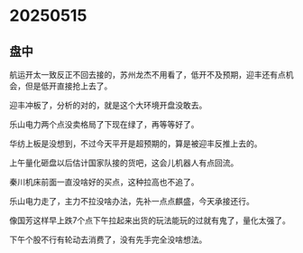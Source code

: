 # 20250515

## 盘中

航运开太一致反正不回去接的，苏州龙杰不用看了，低开不及预期，迎丰还有点机会，但是低开直接抢上去了。

迎丰冲板了，分析的对的，就是这个大环境开盘没敢去。

乐山电力两个点没卖格局了下现在绿了，再等等好了。

华纺上板是没想到，不过今天平开是超预期的，算是被迎丰反推上去的。

上午量化砸盘以后估计国家队接的货吧，这会儿机器人有点回流。

秦川机床前面一直没啥好的买点，这种拉高也不追了。

乐山电力走了，主力不拉没啥办法，先补一点点麒盛，今天承接还行。

像国芳这样早上跌7个点下午拉起来出货的玩法能玩的过就有鬼了，量化太强了。

下午个股不行有轮动去消费了，没有先手完全没啥想法。
